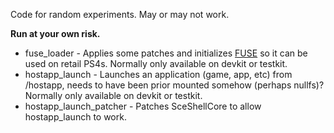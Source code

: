 Code for random experiments. May or may not work.

**Run at your own risk.**

* fuse_loader - Applies some patches and initializes [FUSE](https://en.wikipedia.org/wiki/Filesystem_in_Userspace) so it can be used on retail PS4s. Normally only available on devkit or testkit.
* hostapp_launch - Launches an application (game, app, etc) from /hostapp, needs to have been prior mounted somehow (perhaps nullfs)? Normally only available on devkit or testkit.
* hostapp_launch_patcher - Patches SceShellCore to allow hostapp_launch to work.
